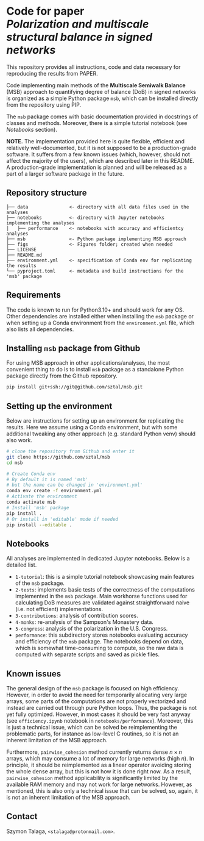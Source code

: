 Code for paper<br>
_Polarization and multiscale structural balance in signed networks_
======================================================================

This repository provides all instructions, code and data
necessary for reproducing the results from PAPER.

Code implementing main methods of the **Multiscale Semiwalk Balance** (MSB)
approach to quantifying degree of balance (DoB) in signed networks is organized
as a simple Python package `msb`, which can be installed directly from the
repository using PIP.

The `msb` package comes with basic documentation provided in docstrings
of classes and methods. Moreover, there is a simple tutorial notebook
(see _Notebooks_ section).

**NOTE.** The implementation provided here is quite flexible, efficient
and relatively well-documented, but it is not supposed to be a
production-grade software. It suffers from a few known issues
(which, however, should not affect the majority of the users), which
are described later in this README. A production-grade implementation
is planned and will be released as a part of a larger software package
in the future.


Repository structure
--------------------

    ├── data               <- directory with all data files used in the analyses
    ├── notebooks          <- directory with Jupyter notebooks implementing the analyses
    │   ├── performance    <- notebooks with accuracy and efficientcy analyses
    ├── msb                <- Python package implementing MSB approach
    ├── figs               <- Figures folder; created when needed
    ├── LICENSE
    ├── README.md
    ├── environment.yml    <- specification of Conda env for replicating the results
    └── pyproject.toml     <- metadata and build instructions for the 'msb' package


Requirements
------------

The code is known to run for Python3.10+ and should work for any OS.
Other dependencies are installed either when installing the `msb` package
or when setting up a Conda environment from the `environment.yml` file,
which also lists all dependencies.

Installing `msb` package from Github
------------------------------------

For using MSB approach in other applications/analyses, the most convenient
thing to do is to install `msb` package as a standalone Python package
directly from the Github repository.

```bash
pip install git+ssh://git@github.com/sztal/msb.git
```


Setting up the environment
--------------------------

Below are instructions for setting up an environment for replicating
the results. Here we assume using a Conda environment, but with some
additional tweaking any other approach (e.g. standard Python venv) should
also work.

```bash
# clone the repository from Github and enter it
git clone https://github.com/sztal/msb
cd msb

# Create Conda env
# By default it is named 'msb'
# but the name can be changed in 'environment.yml'
conda env create -f environment.yml
# Activate the environment
conda activate msb
# Install 'msb' package
pip install .
# Or install in 'editable' mode if needed
pip install --editable .
```

Notebooks
---------

All analyses are implemented in dedicated Jupyter notebooks.
Below is a detailed list.

* `1-tutorial`: this is a simple tutorial notebook showcasing main
  features of the `msb` package.
* `2-tests`: implements basic tests of the correctness of the computations
  implemented in the `msb` package. Main workhorse functions used for
  calculating DoB measures are validated against straightforward naive
  (i.e. not efficient) implementations.
* `3-contributions`: analysis of contribution scores.
* `4-monks`: re-analysis of the Sampson's Monastery data.
* `5-congress`: analysis of the polarization in the U.S. Congress.
* `performance`: this subdirectory stores notebooks evaluating
  accuracy and efficiency of the `msb` package. The notebooks depend
  on data, which is somewhat time-consuming to compute, so the raw data
  is computed with separate scripts and saved as pickle files.


Known issues
------------

The general design of the `msb` package is focused on high efficiency.
However, in order to avoid the need for temporarily allocating very large
arrays, some parts of the computations are not properly vectorized
and instead are carried out through pure Python loops. Thus, the package
is not yet fully optimized. However, in most cases it should be very
fast anyway (see `efficiency.ipynb` notebook in `notebooks/performance`).
Moreover, this is just a technical issue, which can be solved be
reimplementing the problematic parts, for instance as low-level C routines,
so it is not an inherent limitation of the MSB approach.

Furthermore, `pairwise_cohesion` method currently returns dense
$n \times n$ arrays, which may consume a lot of memory for large networks
(high $n$). In principle, it should be reimplemented as a linear operator
avoiding storing the whole dense array, but this is not how it is done
right now. As a result, `pairwise_cohesion` method applicability is
significantly limited by the available RAM memory and may not work
for large networks. However, as mentioned, this is also only a technical
issue that can be solved, so, again, it is not an inherent limitation of
the MSB approach.

Contact
-------

Szymon Talaga, `<stalaga@protonmail.com>`.
